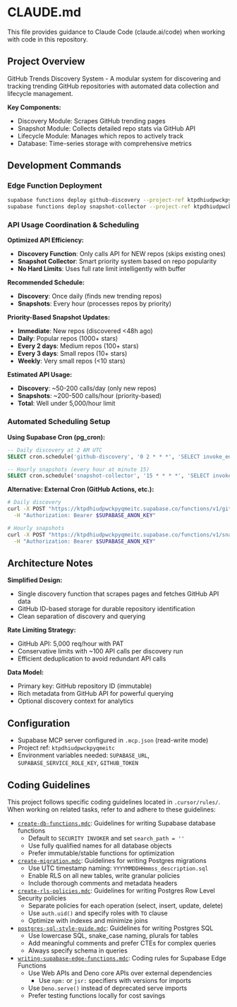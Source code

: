 # CLAUDE.md

This file provides guidance to Claude Code (claude.ai/code) when working with code in this repository.

## Project Overview

GitHub Trends Discovery System - A modular system for discovering and tracking trending GitHub repositories with automated data collection and lifecycle management.

**Key Components:**
- Discovery Module: Scrapes GitHub trending pages
- Snapshot Module: Collects detailed repo stats via GitHub API
- Lifecycle Module: Manages which repos to actively track
- Database: Time-series storage with comprehensive metrics

## Development Commands



### Edge Function Deployment
```bash
supabase functions deploy github-discovery --project-ref ktpdhiudpwckpyqmeitc
supabase functions deploy snapshot-collector --project-ref ktpdhiudpwckpyqmeitc
```

### API Usage Coordination & Scheduling

**Optimized API Efficiency:**
- **Discovery Function**: Only calls API for NEW repos (skips existing ones)
- **Snapshot Collector**: Smart priority system based on repo popularity
- **No Hard Limits**: Uses full rate limit intelligently with buffer

**Recommended Schedule:**
- **Discovery**: Once daily (finds new trending repos)
- **Snapshots**: Every hour (processes repos by priority)

**Priority-Based Snapshot Updates:**
- **Immediate**: New repos (discovered <48h ago)
- **Daily**: Popular repos (1000+ stars) 
- **Every 2 days**: Medium repos (100+ stars)
- **Every 3 days**: Small repos (10+ stars)
- **Weekly**: Very small repos (<10 stars)

**Estimated API Usage:**
- **Discovery**: ~50-200 calls/day (only new repos)
- **Snapshots**: ~200-500 calls/hour (priority-based)
- **Total**: Well under 5,000/hour limit

### Automated Scheduling Setup

**Using Supabase Cron (pg_cron):**
```sql
-- Daily discovery at 2 AM UTC
SELECT cron.schedule('github-discovery', '0 2 * * *', 'SELECT invoke_edge_function(''github-discovery'')');

-- Hourly snapshots (every hour at minute 15)
SELECT cron.schedule('snapshot-collector', '15 * * * *', 'SELECT invoke_edge_function(''snapshot-collector'')');
```

**Alternative: External Cron (GitHub Actions, etc.):**
```bash
# Daily discovery
curl -X POST "https://ktpdhiudpwckpyqmeitc.supabase.co/functions/v1/github-discovery" \
  -H "Authorization: Bearer $SUPABASE_ANON_KEY"

# Hourly snapshots  
curl -X POST "https://ktpdhiudpwckpyqmeitc.supabase.co/functions/v1/snapshot-collector" \
  -H "Authorization: Bearer $SUPABASE_ANON_KEY"
```

## Architecture Notes

**Simplified Design:**
- Single discovery function that scrapes pages and fetches GitHub API data
- GitHub ID-based storage for durable repository identification
- Clean separation of discovery and querying

**Rate Limiting Strategy:**
- GitHub API: 5,000 req/hour with PAT
- Conservative limits with ~100 API calls per discovery run
- Efficient deduplication to avoid redundant API calls

**Data Model:**
- Primary key: GitHub repository ID (immutable)
- Rich metadata from GitHub API for powerful querying
- Optional discovery context for analytics

## Configuration

- Supabase MCP server configured in `.mcp.json` (read-write mode)
- Project ref: `ktpdhiudpwckpyqmeitc`
- Environment variables needed: `SUPABASE_URL`, `SUPABASE_SERVICE_ROLE_KEY`, `GITHUB_TOKEN`

## Coding Guidelines

This project follows specific coding guidelines located in `.cursor/rules/`. When working on related tasks, refer to and adhere to these guidelines:

- [`create-db-functions.mdc`](.cursor/rules/create-db-functions.mdc): Guidelines for writing Supabase database functions
  - Default to `SECURITY INVOKER` and set `search_path = ''`
  - Use fully qualified names for all database objects
  - Prefer immutable/stable functions for optimization
- [`create-migration.mdc`](.cursor/rules/create-migration.mdc): Guidelines for writing Postgres migrations
  - Use UTC timestamp naming: `YYYYMMDDHHmmss_description.sql`
  - Enable RLS on all new tables, write granular policies
  - Include thorough comments and metadata headers
- [`create-rls-policies.mdc`](.cursor/rules/create-rls-policies.mdc): Guidelines for writing Postgres Row Level Security policies
  - Separate policies for each operation (select, insert, update, delete)
  - Use `auth.uid()` and specify roles with `TO` clause
  - Optimize with indexes and minimize joins
- [`postgres-sql-style-guide.mdc`](.cursor/rules/postgres-sql-style-guide.mdc): Guidelines for writing Postgres SQL
  - Use lowercase SQL, snake_case naming, plurals for tables
  - Add meaningful comments and prefer CTEs for complex queries
  - Always specify schema in queries
- [`writing-supabase-edge-functions.mdc`](.cursor/rules/writing-supabase-edge-functions.mdc): Coding rules for Supabase Edge Functions
  - Use Web APIs and Deno core APIs over external dependencies
      - Use `npm:` or `jsr:` specifiers with versions for imports
  - Use `Deno.serve()` instead of deprecated serve imports
  - Prefer testing functions locally for cost savings
